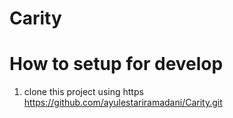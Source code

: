 # Carity

# How to setup for develop

1. clone this project using https https://github.com/ayulestariramadani/Carity.git
